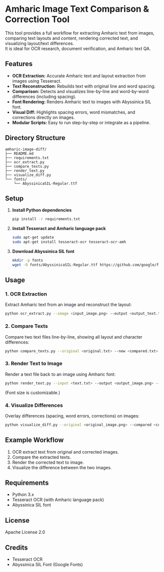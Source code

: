 # Amharic Image Text Comparison & Correction Tool

This tool provides a full workflow for extracting Amharic text from images, comparing text layouts and content, rendering corrected text, and visualizing layout/text differences.  
It is ideal for OCR research, document verification, and Amharic text QA.

## Features

- **OCR Extraction:** Accurate Amharic text and layout extraction from images using Tesseract.
- **Text Reconstruction:** Rebuilds text with original line and word spacing.
- **Comparison:** Detects and visualizes line-by-line and word-by-word differences (including spacing).
- **Font Rendering:** Renders Amharic text to images with Abyssinica SIL font.
- **Visual Diff:** Highlights spacing errors, word mismatches, and corrections directly on images.
- **Modular Scripts:** Easy to run step-by-step or integrate as a pipeline.

## Directory Structure

```
amharic-image-diff/
├── README.md
├── requirements.txt
├── ocr_extract.py
├── compare_texts.py
├── render_text.py
├── visualize_diff.py
└── fonts/
    └── AbyssinicaSIL-Regular.ttf
```

## Setup

1. **Install Python dependencies**
   ```sh
   pip install -r requirements.txt
   ```

2. **Install Tesseract and Amharic language pack**
   ```sh
   sudo apt-get update
   sudo apt-get install tesseract-ocr tesseract-ocr-amh
   ```

3. **Download Abyssinica SIL font**
   ```sh
   mkdir -p fonts
   wget -O fonts/AbyssinicaSIL-Regular.ttf https://github.com/google/fonts/raw/main/ofl/abyssinicasil/AbyssinicaSIL-Regular.ttf
   ```

## Usage

### 1. OCR Extraction

Extract Amharic text from an image and reconstruct the layout:

```sh
python ocr_extract.py --image <input_image.png> --output <output_text.txt>
```

### 2. Compare Texts

Compare two text files line-by-line, showing all layout and character differences:

```sh
python compare_texts.py --original <original.txt> --new <compared.txt>
```

### 3. Render Text to Image

Render a text file back to an image using Amharic font:

```sh
python render_text.py --input <text.txt> --output <output_image.png> --font fonts/AbyssinicaSIL-Regular.ttf --size 28
```
(Font size is customizable.)

### 4. Visualize Differences

Overlay differences (spacing, word errors, corrections) on images:

```sh
python visualize_diff.py --original <original_image.png> --compared <compared_image.png> --font fonts/AbyssinicaSIL-Regular.ttf
```

## Example Workflow

1. OCR extract text from original and corrected images.
2. Compare the extracted texts.
3. Render the corrected text to image.
4. Visualize the difference between the two images.

## Requirements

- Python 3.x
- Tesseract OCR (with Amharic language pack)
- Abyssinica SIL font

## License

Apache License 2.0

## Credits

- Tesseract OCR
- Abyssinica SIL Font (Google Fonts)
